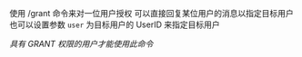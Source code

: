 使用 /grant 命令来对一位用户授权
可以直接回复某位用户的消息以指定目标用户
也可以设置参数 `user` 为目标用户的 UserID 来指定目标用户

*具有 GRANT 权限的用户才能使用此命令*
